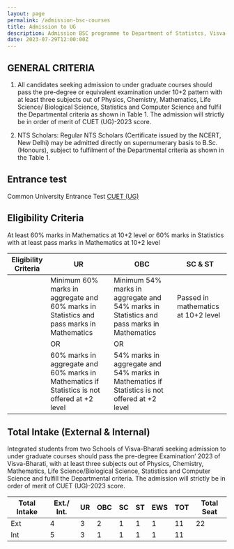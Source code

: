 ```yaml
---
layout: page
permalink: /admission-bsc-courses
title: Admission to UG
description: Admission BSC programme to Department of Statistcs, Visva-Bharati
date: 2023-07-29T12:00:00Z
---
```


## GENERAL CRITERIA

1. All candidates seeking admission to under graduate courses should pass the pre-degree or equivalent
examination under 10+2 pattern with at least three subjects out of Physics, Chemistry, Mathematics, Life
Science/ Biological Science, Statistics and Computer Science and fulfil the Departmental criteria as
shown in Table 1. The admission will strictly be in order of merit of CUET (UG)-2023 score.
 
2. NTS Scholars: Regular NTS Scholars (Certificate issued by the NCERT, New Delhi) may be admitted
directly on supernumerary basis to B.Sc. (Honours), subject to fulfilment of the Departmental criteria as
shown in the Table 1.

## Entrance test 
Common University Entrance Test [CUET (UG) <i class="fa fa-link"></i>](https://cuet.samarth.ac.in/)

## Eligibility Criteria

At least 60% marks in Mathematics at 10+2 level or 60% marks in Statistics with at least pass marks in Mathematics at 10+2 level

| Eligibility Criteria | UR                                                                                                    | OBC                                                                                                   | SC & ST                                                                                              |
| -------------------- | ------------------------------------------------------------------------------------------------------ | ----------------------------------------------------------------------------------------------------- | ----------------------------------------------------------------------------------------------------- |
|                      |  Minimum 60% marks in aggregate and 60% marks in Statistics and pass marks in Mathematics              |  Minimum 54% marks in aggregate and 54% marks in Statistics and pass marks in Mathematics              |  Passed in mathematics at 10+2 level                                                               |
|                      |  OR                                                                                                   |  OR                                                                                                  |                                                                                                       |
|                      |  60% marks in aggregate and 60% marks in Mathematics if Statistics is not offered at +2 level        |  54% marks in aggregate and 54% marks in Mathematics if Statistics is not offered at +2 level        |                                                                                                       |



## Total Intake (External & Internal)

Integrated students from two Schools of Visva-Bharati seeking admission to under graduate courses should pass
the pre-degree Examination’ 2023 of Visva-Bharati, with at least three subjects out of Physics, Chemistry,
Mathematics, Life Science/Biological Science, Statistics and Computer Science and fulfill the Departmental
criteria. The admission will strictly be in order of merit of CUET (UG)-2023 score.

| Total Intake                       | Ext./ Int. | UR | OBC | SC | ST | EWS | TOT | Total Seat |
| ---------------------------------- | ---------- | -- | --- | -- | -- | --- | --- | ---------- |
| Ext                                | 4          | 3  | 2   | 1  | 1  | 1   | 11  | 22         |
| Int                                | 5          | 3  | 1   | 1  | 1  | 1   | 11  |            |


 